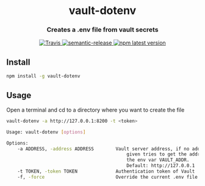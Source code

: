 <h1 align="center" style="border-bottom: none;">vault-dotenv</h1>
<h3 align="center">Creates a .env file from vault secrets</h3>
<p align="center">
  <a href="https://travis-ci.org/beogip/vault-dotenv">
    <img alt="Travis" src="https://img.shields.io/travis/beogip/vault-dotenv/master.svg">
  </a>
  <a href="https://github.com/semantic-release/semantic-release">
    <img alt="semantic-release" src="https://img.shields.io/badge/%20%20%F0%9F%93%A6%F0%9F%9A%80-semantic--release-e10079.svg">
  </a>
  <a href="https://www.npmjs.com/package/vault-dotenv">
    <img alt="npm latest version" src="https://img.shields.io/npm/v/vault-dotenv/latest.svg">
  </a>
</p>

## Install
```bash
npm install -g vault-dotenv
```

## Usage
Open a terminal and cd to a directory where you want to create the file

```bash
vault-dotenv -a http://127.0.0.1:8200 -t <token>
```

```bash
Usage: vault-dotenv [options]

Options:
	-a ADDRESS, -address ADDRESS        Vault server address, if no address is
                                            given tries to get the address from
                                            the env var VAULT_ADDR.
                                            Default: http://127.0.0.1
	-t TOKEN, -token TOKEN              Authentication token of Vault
	-f, -force                          Override the current .env file
```

